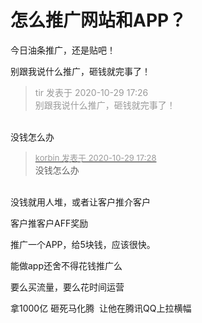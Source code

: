 # 怎么推广网站和APP？


今日油条推广，还是贴吧！

别跟我说什么推广，砸钱就完事了！<img src="static/image/smiley/yct/010.gif" smilieid="41" border="0" alt="" />

<div class="quote"><blockquote><font color="#999999">tir 发表于 2020-10-29 17:26</font><br />
<font color="#999999">别跟我说什么推广，砸钱就完事了！</font></blockquote></div><br />
没钱怎么办

<div class="quote"><blockquote><font size="2"><a href="https://www.hostloc.com/forum.php?mod=redirect&amp;goto=findpost&amp;pid=9370281&amp;ptid=759906" target="_blank"><font color="#999999">korbin 发表于 2020-10-29 17:28</font></a></font><br />
没钱怎么办</blockquote></div><br />
没钱就用人堆，或者让客户推介客户

客户推客户AFF奖励

推广一个APP，给5块钱，应该很快。<img id="aimg_hFgP8" onclick="zoom(this, this.src, 0, 0, 0)" class="zoom" src="https://cdn.jsdelivr.net/gh/hishis/forum-master/public/images/patch.gif" onmouseover="img_onmouseoverfunc(this)" onload="thumbImg(this)" border="0" alt="" />

能做app还舍不得花钱推广么

要么买流量，要么花时间运营

拿1000亿 砸死马化腾&nbsp;&nbsp;让他在腾讯QQ上拉横幅<br />

